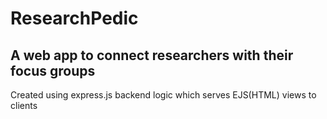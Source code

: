 # ResearchPedic
## A web app to connect researchers with their focus groups
Created using express.js backend logic which serves EJS(HTML) views to clients
